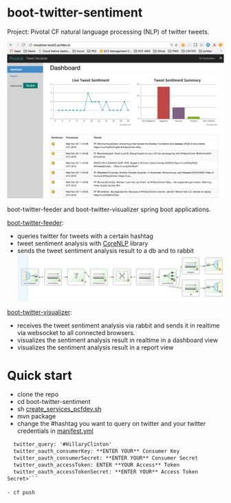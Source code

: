 # boot-twitter-sentiment

Project: Pivotal CF natural language processing (NLP) of twitter tweets.

![GitHub Logo](/images/twitter.png)

boot-twitter-feeder and boot-twitter-visualizer spring boot applications.

[boot-twitter-feeder](/boot-twitter-feeder):
- queries twitter for tweets with a certain hashtag
- tweet sentiment analysis with [CoreNLP](http://nlp.stanford.edu/software/corenlp.shtml) library
- sends the tweet sentiment analysis result to a db and to rabbit
![GitHub Logo](/images/feeder-spring-integration.png)

[boot-twitter-visualizer](/boot-twitter-visualizer):
- receives the tweet sentiment analysis via rabbit and sends it in realtime via websocket to all connected browsers.
- visualizes the sentiment analysis result in realtime in a dashboard view
- visualizes the sentiment analysis result in a report view  

# Quick start
- clone the repo
- cd boot-twitter-sentiment
- sh
[create_services_pcfdev.sh](/create_services_pcfdev.sh)
- mvn package
- change the #hashtag you want to query on twitter and your twitter credentials in [manifest.yml](/manifest.yml)

```env:
  twitter_query: '#HillaryClinton'
  twitter_oauth_consumerKey: **ENTER YOUR** Consumer Key
  twitter_oauth_consumerSecret: **ENTER YOUR** Consumer Secret
  twitter_oauth_accessToken: ENTER **YOUR Access** Token
  twitter_oauth_accessTokenSecret: **ENTER YOUR** Access Token Secret>```

- cf push
